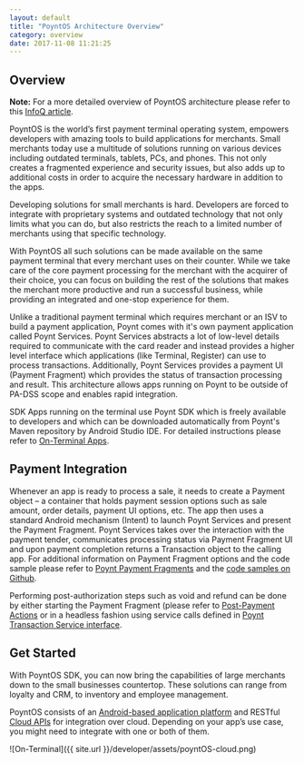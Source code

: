 ```yaml
---
layout: default
title: "PoyntOS Architecture Overview"
category: overview
date: 2017-11-08 11:21:25
---
```


## Overview

<p>
<div class="note"><span style="font-weight: bold">Note:</span> For a more detailed overview of PoyntOS architecture please refer to this <a href="http://bit.ly/2mC53vg" target="_blank">InfoQ article</a>.</div>
<!-- bit.ly link redirects to https://www.infoq.com/articles/poynt-payment-terminal-integration -->
</p>
PoyntOS is the world’s first payment terminal operating system, empowers developers with amazing tools to build applications for merchants. Small merchants today use a multitude of solutions running on various devices including outdated terminals, tablets, PCs, and phones. This not only creates a fragmented experience and security issues, but also adds up to additional costs in order to acquire the necessary hardware in addition to the apps.

Developing solutions for small merchants is hard. Developers are forced to integrate with proprietary systems and outdated technology that not only limits what you can do, but also restricts the reach to a limited number of merchants using that specific technology.

With PoyntOS all such solutions can be made available on the same payment terminal that every merchant uses on their counter. While we take care of the core payment processing for the merchant with the acquirer of their choice, you can focus on building the rest of the solutions that makes the merchant more productive and run a successful business, while providing an integrated and one-stop experience for them.

Unlike a traditional payment terminal which requires merchant or an ISV to build a payment application, Poynt comes with it's own payment application called Poynt Services. Poynt Services abstracts a lot of low-level details required to communicate with the card reader and instead provides a higher level interface which applications (like Terminal, Register) can use to process transactions. Additionally, Poynt Services provides a payment UI (Payment Fragment) which provides the status of transaction processing and result. This architecture allows apps running on Poynt to be outside of PA-DSS scope and enables rapid integration.

SDK
Apps running on the terminal use Poynt SDK which is freely available to developers and which can be downloaded automatically from Poynt's Maven repository by Android Studio IDE. For detailed instructions please refer to [On-Terminal Apps](https://poynt.github.io/developer/tut/integrating-with-poyntos-sdk.html).

## Payment Integration

Whenever an app is ready to process a sale, it needs to create a Payment object – a container that holds payment session options such as sale amount, order details, payment UI options, etc. The app then uses a standard Android mechanism (Intent) to launch Poynt Services and present the Payment Fragment. Poynt Services takes over the interaction with the payment tender, communicates processing status via Payment Fragment UI and upon payment completion returns a Transaction object to the calling app. For additional information on Payment Fragment options and the code sample please refer to [Poynt Payment Fragments](poynt-payment-fragments.html) and the [code samples on Github](https://github.com/poynt/PoyntSamples).

Performing post-authorization steps such as void and refund can be done by either starting the Payment Fragment (please refer to [Post-Payment Actions](poynt-payment-fragments.html#post-payment-actions) or in a headless fashion using service calls defined in [Poynt Transaction Service interface](https://poynt.github.io/developer/javadoc/co/poynt/os/services/v1/IPoyntTransactionService.html).


## Get Started

With PoyntOS SDK, you can now bring the capabilities of large merchants down to the small businesses countertop. These solutions can range from loyalty and CRM, to inventory and employee management.

PoyntOS consists of an [Android-based application platform](onterminal/onterminal-apps.html) and RESTful [Cloud APIs](cloud/oncloud-apps.html) for integration over cloud. Depending on your app’s use case, you might need to integrate with one or both of them.

![On-Terminal]({{ site.url }}/developer/assets/poyntOS-cloud.png)

<!-- feedback widget -->
<SCRIPT type="text/javascript">window.doorbellOptions = { appKey: 'eDRWq9iHMZLMyue0tGGchA7bvMGCFBeaHm8XBDUSkdBFcv0cYCi9eDTRBEIekznx' };(function(w, d, t) { var hasLoaded = false; function l() { if (hasLoaded) { return; } hasLoaded = true; window.doorbellOptions.windowLoaded = true; var g = d.createElement(t);g.id = 'doorbellScript';g.type = 'text/javascript';g.async = true;g.src = 'https://embed.doorbell.io/button/6657?t='+(new Date().getTime());(d.getElementsByTagName('head')[0]||d.getElementsByTagName('body')[0]).appendChild(g); } if (w.attachEvent) { w.attachEvent('onload', l); } else if (w.addEventListener) { w.addEventListener('load', l, false); } else { l(); } if (d.readyState == 'complete') { l(); } }(window, document, 'SCRIPT')); </SCRIPT>
